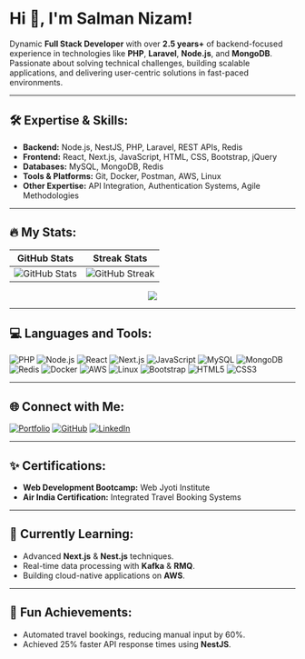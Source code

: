 # Hi 👋, I'm Salman Nizam!

Dynamic **Full Stack Developer** with over **2.5 years+** of backend-focused experience in technologies like **PHP**, **Laravel**, **Node.js**, and **MongoDB**. Passionate about solving technical challenges, building scalable applications, and delivering user-centric solutions in fast-paced environments.
 
---

## 🛠️ Expertise & Skills:
- **Backend:** Node.js, NestJS, PHP, Laravel, REST APIs, Redis
- **Frontend:** React, Next.js, JavaScript, HTML, CSS, Bootstrap, jQuery
- **Databases:** MySQL, MongoDB, Redis
- **Tools & Platforms:** Git, Docker, Postman, AWS, Linux
- **Other Expertise:** API Integration, Authentication Systems, Agile Methodologies

---

## 🔥 My Stats:

| GitHub Stats                                                                                  | Streak Stats                                                                                 |
|-----------------------------------------------------------------------------------------------|----------------------------------------------------------------------------------------------|
| ![GitHub Stats](https://github-readme-stats.vercel.app/api?username=salmannizam&show_icons=true&theme=radical&include_all_commits=true&cache_bust=12345) | ![GitHub Streak](https://github-readme-streak-stats.herokuapp.com/?user=salmannizam&theme=radical&cache_bust=12346) |

<div align="center">
  <img src="https://github-readme-stats.vercel.app/api/top-langs/?username=salmannizam&layout=compact&theme=radical&cache_bust=123456">
</div>


---

## 💻 Languages and Tools:
![PHP](https://img.shields.io/badge/PHP-777BB4?style=for-the-badge&logo=php&logoColor=white)
![Node.js](https://img.shields.io/badge/Node.js-339933?style=for-the-badge&logo=nodedotjs&logoColor=white)
![React](https://img.shields.io/badge/React-61DAFB?style=for-the-badge&logo=react&logoColor=black)
![Next.js](https://img.shields.io/badge/Next.js-000000?style=for-the-badge&logo=nextdotjs&logoColor=white)
![JavaScript](https://img.shields.io/badge/JavaScript-F7DF1E?style=for-the-badge&logo=javascript&logoColor=black)
![MySQL](https://img.shields.io/badge/MySQL-4479A1?style=for-the-badge&logo=mysql&logoColor=white)
![MongoDB](https://img.shields.io/badge/MongoDB-4EA94B?style=for-the-badge&logo=mongodb&logoColor=white)
![Redis](https://img.shields.io/badge/Redis-DC382D?style=for-the-badge&logo=redis&logoColor=white)
![Docker](https://img.shields.io/badge/Docker-2496ED?style=for-the-badge&logo=docker&logoColor=white)
![AWS](https://img.shields.io/badge/AWS-FF9900?style=for-the-badge&logo=amazonaws&logoColor=white)
![Linux](https://img.shields.io/badge/Linux-FCC624?style=for-the-badge&logo=linux&logoColor=black)
![Bootstrap](https://img.shields.io/badge/Bootstrap-563D7C?style=for-the-badge&logo=bootstrap&logoColor=white)
![HTML5](https://img.shields.io/badge/HTML5-E34F26?style=for-the-badge&logo=html5&logoColor=white)
![CSS3](https://img.shields.io/badge/CSS3-1572B6?style=for-the-badge&logo=css3&logoColor=white)

---
<!--
## 🚀 Projects:
### 🏆 [PolicyX.com](https://policyx.com/)
- Developed CRM and backend functionalities for seamless policy management and claims processing.
- Integrated third-party APIs for efficient data flow.

### 🌍 [Travel IQ](https://traveliq.com/)
- Built backend systems integrating IRCTC Rail, RedBus, and TBO APIs for real-time travel bookings.
- Enhanced booking workflows with modern tech stacks.

### 📊 [Stocx.in](https://stocx.in/)
- Designed a stock market insights platform for 1,000+ companies, with secure and efficient data retrieval.

### 🦷 [Fab32dental.com](https://fab32dental.com/)
- Developed a robust patient management system with secure authentication and API integrations.

---
-->


## 🌐 Connect with Me:
[![Portfolio](https://img.shields.io/badge/Portfolio-salmannizam.in-blue?style=for-the-badge&logo=internetexplorer)](http://www.salmannizam.in)
[![GitHub](https://img.shields.io/badge/GitHub-salmannizam-black?style=for-the-badge&logo=github)](https://github.com/salmannizam)
[![LinkedIn](https://img.shields.io/badge/LinkedIn-Salman%20Nizam-blue?style=for-the-badge&logo=linkedin)](https://www.linkedin.com/in/salman-nizam-041537201)

---

## ✨ Certifications:
- **Web Development Bootcamp:** Web Jyoti Institute
- **Air India Certification:** Integrated Travel Booking Systems

---

## 🌱 Currently Learning:
- Advanced **Next.js** & **Nest.js** techniques.
- Real-time data processing with **Kafka** & **RMQ**.
- Building cloud-native applications on **AWS**.

---

## 🏅 Fun Achievements:
- Automated travel bookings, reducing manual input by 60%.
- Achieved 25% faster API response times using **NestJS**.
